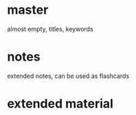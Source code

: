 # master 
almost empty, titles, keywords

# notes 
extended notes, can be used as flashcards

# extended material
